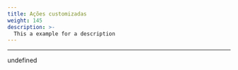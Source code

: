 ```yaml
---
title: Ações customizadas
weight: 145
description: >-
  This a example for a description
---
```


---

undefined
